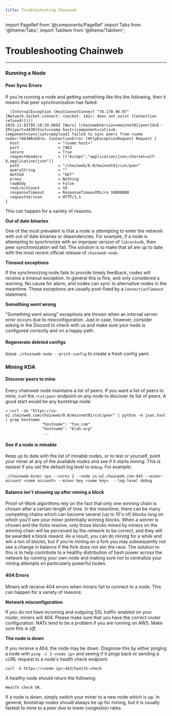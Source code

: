 ```yaml
---
title: Troubleshooting Chainweb
---
```


import PageRef from '@components/PageRef'
import Tabs from '@theme/Tabs';
import TabItem from '@theme/TabItem';

# Troubleshooting Chainweb

---

### **Running a Node** <a href="#running-a-node" id="running-a-node"></a>

#### Peer Sync Errors <a href="#peer-sync-errors" id="peer-sync-errors"></a>

If you're running a node and getting something like this the following, then it means that peer synchronization has failed:

```
  (InternalException (HostCannotConnect "76.170.96.97" [Network.Socket.connect: <socket: 142>: does not exist (Connection refused)])))
2019-11-01T05:10:29.869Z [Warn] [chainwebVersion=mainnet01|peerId=E--IPo|port=4430|host=<some host>|component=cut|sub-component=sync|sync=payload] failed to sync peers from <some node>:7463#Asb8rw: ConnectionError (HttpExceptionRequest Request {
  host                 = "<some host>"
  port                 = 7463
  secure               = True
  requestHeaders       = [("Accept","application/json;charset=utf-8,application/json")]
  path                 = "/chainweb/0.0/mainnet01/cut/peer"
  queryString          = ""
  method               = "GET"
  proxy                = Nothing
  rawBody              = False
  redirectCount        = 10
  responseTimeout      = ResponseTimeoutMicro 10000000
  requestVersion       = HTTP/1.1
}
```

This can happen for a variety of reasons.

**Out of date binaries**

One of the most prevalent is that a node is attempting to enter the network with out of date binaries or dependencies. For example, if a node is attempting to synchronize with an improper version of `librocksdb`, then peer synchronization will fail. The solution is to make that all are up to date with the most recent official release of `chainweb-node`.

**Timeout exceptions**

If the synchronizing node fails to provide timely feedback, nodes will receive a timeout exception. In general this is fine, and only considered a warning. No cause for alarm, and nodes can sync to alternative nodes in the meantime. These exceptions are usually post-fixed by a `ConnectionTimeout` statement.

**Something went wrong**

"Something went wrong" exceptions are thrown when an internal server error occurs due to misconfiguration. Just in case, however, consider asking in the Discord to check with us and make sure your node is configured correctly and on a happy path.

#### Regenerate deleted configs <a href="#regenerate-deleted-configs" id="regenerate-deleted-configs"></a>

Issue `./chainweb-node --print-config` to create a fresh config yaml.

### **Mining KDA** <a href="#mining-kda" id="mining-kda"></a>

#### Discover peers to mine <a href="#discover-peers-to-mine" id="discover-peers-to-mine"></a>

Every chainweb node maintains a list of peers. If you want a list of peers to mine, curl the `/cut/peer` endpoint on any node to discover its list of peers. A good start would be any bootstrap node:

```
→ curl -sk "https://us-e2.chainweb.com/chainweb/0.0/mainnet01/cut/peer" | python -m json.tool | grep hostname
                "hostname": "foo.com"
                "hostname": "blah.org"
                ...
```

#### See if a node is minable <a href="#see-if-a-node-is-minable" id="see-if-a-node-is-minable"></a>

Keep up to date with the list of minable nodes, or to test or yourself, point your miner at any of the available nodes and see if it starts mining. This is easiest if you set the default log level to `debug`. For example:

```
./chainweb-miner cpu --cores 2 --node us-w2.chainweb.com:443 --miner-account <some account> --miner-key <some key>  --log-level debug
```

#### Balance isn't showing up after mining a block <a href="#balance-isnt-showing-up-after-mining-a-block" id="balance-isnt-showing-up-after-mining-a-block"></a>

Proof-of-Work algorithms rely on the fact that only one winning chain is chosen after a certain length of time. In the meantime, there can be many competing chains which can become several (up to 10's of) blocks long on which you'll see your miner potentially winning blocks. When a winner is chosen and the forks resolve, only those blocks mined by miners on the winning chain will be perceived by the network to be correct, and they will be awarded a block reward. As a result, you can do mining for a while and win a ton of blocks, but if you're mining on a fork you may subsequently not see a change in balance if the fork does not win the race. The solution to this is to help contribute to a healthy distribution of hash power across the network by running your own node and making sure not to centralize your mining attempts on particularly powerful nodes.

#### 404 Errors <a href="#404-errors" id="404-errors"></a>

Miners will receive 404 errors when miners fail to connect to a node. This can happen for a variety of reasons:

**Network misconfiguration**

If you do not have incoming and outgoing SSL traffic enabled on your router, miners will 404. Please make sure that you have the correct router configuration. NATs tend to be a problem if you are running on AWS. Make sure this is _off_.

**The node is down**

If you receive a 404, the node may be down. Diagnose this by either pinging a node with `ping -c 3 <node ip>` and seeing if it pings back or sending a cURL request to a node's health check endpoint:

```
curl -k https://<node-ip>:443/health-check
```

A healthy node should return the following:

```
Health check OK.
```

If a node is down, simply switch your miner to a new node which is up. In general, bootstrap nodes should always be up for mining, but it is usually fastest to mine to a peer due to lower congestion rates.
